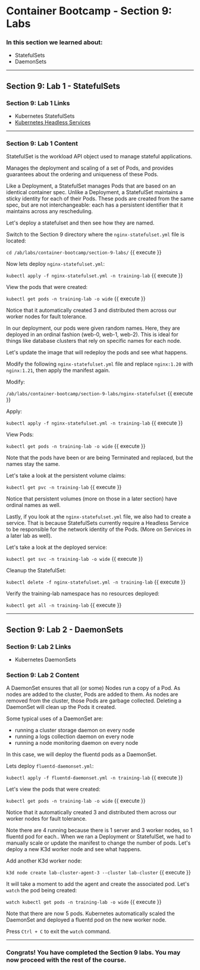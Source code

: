 # Container Bootcamp - Section 9: Labs

### In this section we learned about:

* StatefulSets
* DaemonSets

____

## Section 9: Lab 1 - StatefulSets

### Section 9: Lab 1 Links

* Kubernetes StatefulSets
* [Kubernetes Headless Services](https://kubernetes.io/docs/concepts/services-networking/service/#headless-services)

____

### Section 9: Lab 1 Content

StatefulSet is the workload API object used to manage stateful applications.

Manages the deployment and scaling of a set of Pods, and provides guarantees about the ordering and uniqueness of these Pods.

Like a Deployment, a StatefulSet manages Pods that are based on an identical container spec. Unlike a Deployment, a StatefulSet maintains a sticky identity for each of their Pods. These pods are created from the same spec, but are not interchangeable: each has a persistent identifier that it maintains across any rescheduling.

Let's deploy a statefulset and then see how they are named.

Switch to the Section 9 directory where the `nginx-statefulset.yml` file is located:

`cd /ab/labs/container-bootcamp/section-9-labs/` {{ execute }}

Now lets deploy `nginx-statefulset.yml`:

`kubectl apply -f nginx-statefulset.yml -n training-lab` {{ execute }}

View the pods that were created:

`kubectl get pods -n training-lab -o wide` {{ execute }}

Notice that it automatically created 3 and distributed them across our worker nodes for fault tolerance.

In our deployment, our pods were given random names. Here, they are deployed in an ordinal fashion (web-0, web-1, web-2). This is ideal for things like database clusters that rely on specific names for each node.

Let's update the image that will redeploy the pods and see what happens.

Modify the following `nginx-statefulset.yml` file and replace `nginx:1.20` with `nginx:1.21`, then apply the manifest again.

Modify:

`/ab/labs/container-bootcamp/section-9-labs/nginx-statefulset` {{ execute }}

Apply:

`kubectl apply -f nginx-statefulset.yml -n training-lab` {{ execute }}

View Pods:

`kubectl get pods -n training-lab -o wide` {{ execute }}

Note that the pods have been or are being Terminated and replaced, but the names stay the same.

Let's take a look at the persistent volume claims:

`kubectl get pvc -n training-lab` {{ execute }}

Notice that persistent volumes (more on those in a later section) have ordinal names as well.

Lastly, if you look at the `nginx-statefulset.yml` file, we also had to create a service. That is because StatefulSets currently require a Headless Service to be responsible for the network identity of the Pods. (More on Services in a later lab as well).

Let's take a look at the deployed service:

`kubectl get svc -n training-lab -o wide` {{ execute }}


Cleanup the StatefulSet:

`kubectl delete -f nginx-statefulset.yml -n training-lab` {{ execute }}

Verify the training-lab namespace has no resources deployed:

`kubectl get all -n training-lab` {{ execute }}

____

## Section 9: Lab 2 - DaemonSets

### Section 9: Lab 2 Links

* Kubernetes DaemonSets

### Section 9: Lab 2 Content

A DaemonSet ensures that all (or some) Nodes run a copy of a Pod. As nodes are added to the cluster, Pods are added to them. As nodes are removed from the cluster, those Pods are garbage collected. Deleting a DaemonSet will clean up the Pods it created.

Some typical uses of a DaemonSet are:

* running a cluster storage daemon on every node
* running a logs collection daemon on every node
* running a node monitoring daemon on every node

In this case, we will deploy the fluentd pods as a DaemonSet.

Lets deploy `fluentd-daemonset.yml`:

`kubectl apply -f fluentd-daemonset.yml -n training-lab` {{ execute }}

Let's view the pods that were created:

`kubectl get pods -n training-lab -o wide` {{ execute }}

Notice that it automatically created 3 and distributed them across our worker nodes for fault tolerance.

Note there are 4 running because there is 1 server and 3 worker nodes, so 1 fluentd pod for each.. When we ran a Deployment or StatefulSet, we had to manually scale or update the manifest to change the number of pods. Let's deploy a new K3d worker node and see what happens.


Add another K3d worker node:

`k3d node create lab-cluster-agent-3 --cluster lab-cluster` {{ execute }}

It will take a moment to add the agent and create the associated pod.  Let's `watch` the pod being created:

`watch kubectl get pods -n training-lab -o wide` {{ execute }}

Note that there are now 5 pods. Kubernetes automatically scaled the DaemonSet and deployed a fluentd pod on the new worker node.

Press `Ctrl + C` to exit the `watch` command.
____

### Congrats! You have completed the Section 9 labs. You may now proceed with the rest of the course.